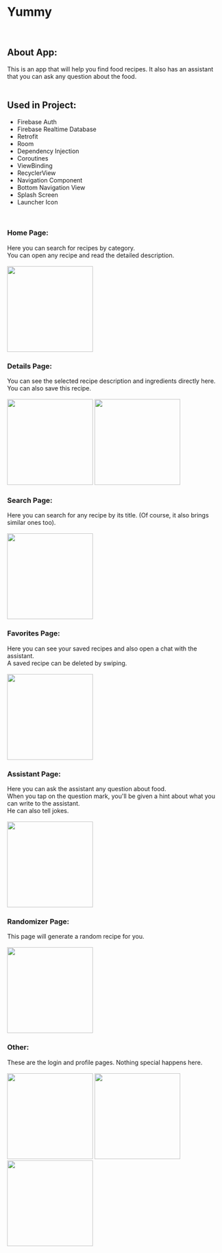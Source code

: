 # Yummy

</br>

## About App:
This is an app that will help you find food recipes. It also has an assistant that you can ask any question about the food. 
</br></br>

## Used in Project:
- Firebase Auth
- Firebase Realtime Database
- Retrofit
- Room
- Dependency Injection
- Coroutines
- ViewBinding
- RecyclerView
- Navigation Component
- Bottom Navigation View
- Splash Screen
- Launcher Icon
</br>

### Home Page:
Here you can search for recipes by category.
</br>You can open any recipe and read the detailed description.
</br></br>
<img src="https://user-images.githubusercontent.com/107555010/187069737-c1a243aa-ef40-4303-b0db-2b64da2f93dc.jpg" width="200">

### Details Page:
You can see the selected recipe description and ingredients directly here.
</br>You can also save this recipe.
</br></br>
<img src="https://user-images.githubusercontent.com/107555010/187070306-065aa9d9-9276-46c0-87a3-b6164f4dc163.jpg" width="200">
<img src="https://user-images.githubusercontent.com/107555010/187070236-bb058016-fe9d-4f28-850b-4fd8d782823c.jpg" width="200">

### Search Page:
Here you can search for any recipe by its title. (Of course, it also brings similar ones too).
</br></br>
<img src="https://user-images.githubusercontent.com/107555010/187071039-9cd49994-7ae4-4f14-ae85-ef89771fb246.jpg" width="200">

### Favorites Page:
Here you can see your saved recipes and also open a chat with the assistant.
</br>
A saved recipe can be deleted by swiping.
</br></br>
<img src="https://user-images.githubusercontent.com/107555010/187070615-489a1494-a375-4070-b13a-ad91b1f113ca.jpg" width="200">

### Assistant Page:
Here you can ask the assistant any question about food.
</br>
When you tap on the question mark, you'll be given a hint about what you can write to the assistant.
</br>
He can also tell jokes.
</br></br>
<img src="https://user-images.githubusercontent.com/107555010/187070879-d10e610a-f62f-477c-b862-8642bf402267.jpg" width="200">

### Randomizer Page:
This page will generate a random recipe for you.
</br></br>
<img src="https://user-images.githubusercontent.com/107555010/187071720-385d4497-88f7-4b4c-b39f-22a971ea51db.jpg" width="200">

### Other:
These are the login and profile pages. Nothing special happens here.
</br></br>
<img src="https://user-images.githubusercontent.com/107555010/187071330-8f71b885-3ba9-48bc-a5eb-aa31eef4864c.jpg" width="200">
<img src="https://user-images.githubusercontent.com/107555010/187071335-14e5c7e9-c6bf-4649-98f4-1322226ad588.jpg" width="200">
<img src="https://user-images.githubusercontent.com/107555010/187071340-2f473d0f-c664-48a2-bdc3-6490cbac52c0.jpg" width="200">
